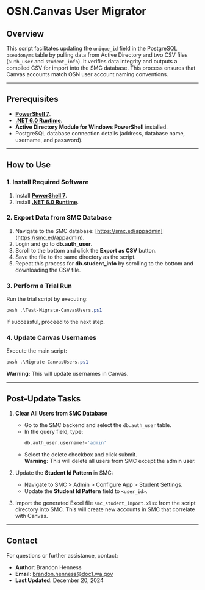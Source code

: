 # OSN.Canvas User Migrator

## Overview
This script facilitates updating the `unique_id` field in the PostgreSQL `pseudonyms` table by pulling data from Active Directory and two CSV files (`auth_user` and `student_info`). It verifies data integrity and outputs a compiled CSV for import into the SMC database. This process ensures that Canvas accounts match OSN user account naming conventions.

---

## Prerequisites
- **[PowerShell 7](https://learn.microsoft.com/en-us/powershell/scripting/install/installing-powershell)**.
- **[.NET 6.0 Runtime](https://dotnet.microsoft.com/en-us/download/dotnet/6.0/runtime)**.
- **Active Directory Module for Windows PowerShell** installed.
- PostgreSQL database connection details (address, database name, username, and password).

---

## How to Use
### 1. Install Required Software
1. Install **[PowerShell 7](https://learn.microsoft.com/en-us/powershell/scripting/install/installing-powershell)**.
2. Install **[.NET 6.0 Runtime](https://dotnet.microsoft.com/en-us/download/dotnet/6.0/runtime)**.

### 2. Export Data from SMC Database
1. Navigate to the SMC database: [https://smc.ed/appadmin](https://smc.ed/appadmin).
2. Login and go to **db.auth_user**.
3. Scroll to the bottom and click the **Export as CSV** button.
4. Save the file to the same directory as the script.
5. Repeat this process for **db.student_info** by scrolling to the bottom and downloading the CSV file.

### 3. Perform a Trial Run
Run the trial script by executing:
```powershell
pwsh .\Test-Migrate-CanvasUsers.ps1
```
If successful, proceed to the next step.

### 4. Update Canvas Usernames
Execute the main script:
```powershell
pwsh .\Migrate-CanvasUsers.ps1
```
**Warning:** This will update usernames in Canvas.

---

## Post-Update Tasks
1. **Clear All Users from SMC Database**  
   - Go to the SMC backend and select the `db.auth_user` table.
   - In the query field, type:  
     ```sql
     db.auth_user.username!='admin'
     ```
   - Select the delete checkbox and click submit.  
   **Warning:** This will delete all users from SMC except the admin user.

2. Update the **Student Id Pattern** in SMC:
   - Navigate to SMC > Admin > Configure App > Student Settings.
   - Update the **Student Id Pattern** field to `<user_id>`.
3. Import the generated Excel file `smc_student_import.xlsx` from the script directory into SMC. This will create new accounts in SMC that correlate with Canvas.

---

## Contact
For questions or further assistance, contact:
- **Author**: Brandon Henness
- **Email**: brandon.henness@doc1.wa.gov
- **Last Updated**: December 20, 2024

